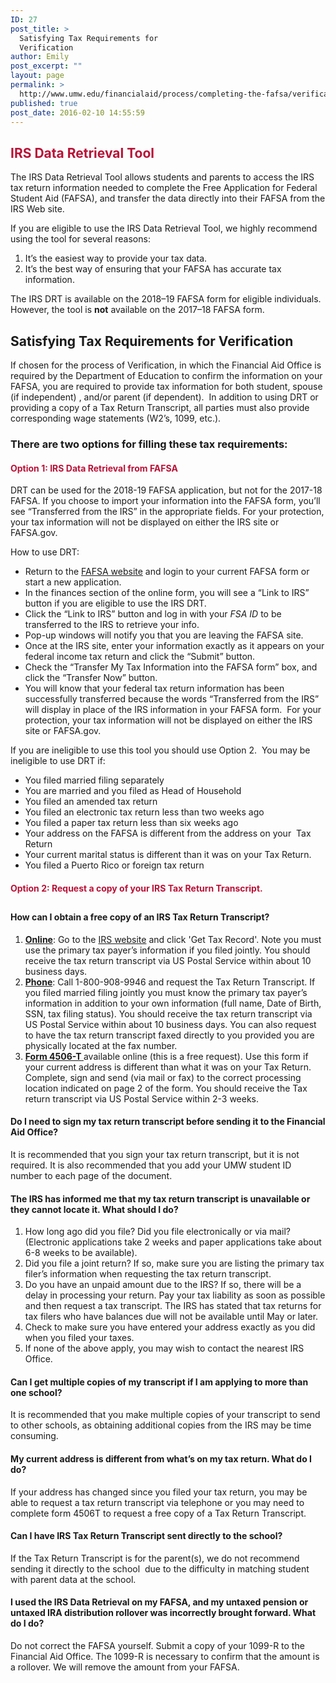 ```yaml
---
ID: 27
post_title: >
  Satisfying Tax Requirements for
  Verification
author: Emily
post_excerpt: ""
layout: page
permalink: >
  http://www.umw.edu/financialaid/process/completing-the-fafsa/verification/forms/requirements/
published: true
post_date: 2016-02-10 14:55:59
---
```

<h2><span style="color: #b81237"><strong>IRS Data Retrieval Tool</strong></span></h2>
<div id="content">

The IRS Data Retrieval Tool allows students and parents to access the IRS tax return information needed to complete the Free Application for Federal Student Aid (FAFSA), and transfer the data directly into their FAFSA from the IRS Web site.
<div id="content">

If you are eligible to use the IRS Data Retrieval Tool, we highly recommend using the tool for several reasons:
<ol>
 	<li>It’s the easiest way to provide your tax data.</li>
 	<li>It’s the best way of ensuring that your FAFSA has accurate tax information.</li>
</ol>
</div>
</div>
The IRS DRT is available on the 2018–19 FAFSA form for eligible individuals. However, the tool is <strong>not</strong> available on the 2017–18 FAFSA form.
<h2>Satisfying Tax Requirements for Verification</h2>
If chosen for the process of Verification, in which the Financial Aid Office is required by the Department of Education to confirm the information on your FAFSA, you are required to provide tax information for both student, spouse (if independent) , and/or parent (if dependent).  In addition to using DRT or providing a copy of a Tax Return Transcript, all parties must also provide corresponding wage statements (W2’s, 1099, etc.).
<h3>There are two options for filling these tax requirements:</h3>
<h4><span style="color: #b81237"><strong>Option 1: IRS Data Retrieval from FAFSA</strong></span></h4>
DRT can be used for the 2018-19 FAFSA application, but not for the 2017-18 FAFSA. If you choose to import your information into the FAFSA form, you’ll see “Transferred from the IRS” in the appropriate fields. For your protection, your tax information will not be displayed on either the IRS site or FAFSA.gov.

How to use DRT:
<ul>
 	<li>Return to the <a href="https://fafsa.ed.gov/">FAFSA website</a> and login to your current FAFSA form or start a new application.</li>
 	<li>In the finances section of the online form, you will see a “Link to IRS” button if you are eligible to use the IRS DRT.</li>
 	<li>Click the “Link to IRS” button and log in with your <em>FSA ID</em> to be transferred to the IRS to retrieve your info.</li>
 	<li>Pop-up windows will notify you that you are leaving the FAFSA site.</li>
 	<li>Once at the IRS site, enter your information exactly as it appears on your federal income tax return and click the “Submit” button.</li>
 	<li>Check the “Transfer My Tax Information into the FAFSA form” box, and click the “Transfer Now” button.</li>
 	<li>You will know that your federal tax return information has been successfully transferred because the words “Transferred from the IRS” will display in place of the IRS information in your FAFSA form.  For your protection, your tax information will not be displayed on either the IRS site or FAFSA.gov.</li>
</ul>
If you are ineligible to use this tool you should use Option 2.  You may be ineligible to use DRT if:
<ul>
 	<li>You filed married filing separately</li>
 	<li>You are married and you filed as Head of Household</li>
 	<li>You filed an amended tax return</li>
 	<li>You filed an electronic tax return less than two weeks ago</li>
 	<li>You filed a paper tax return less than six weeks ago</li>
 	<li>Your address on the FAFSA is different from the address on your  Tax Return</li>
 	<li>Your current marital status is different than it was on your Tax Return.</li>
 	<li>You filed a Puerto Rico or foreign tax return</li>
</ul>
<h4><span style="color: #b81237"><strong>Option 2: Request a copy of your IRS Tax Return Transcript.</strong></span></h4>
<h2></h2>
<h4>How can I obtain a free copy of an IRS Tax Return Transcript?</h4>
<ol>
 	<li><strong><u>Online</u></strong>: Go to the <a href="http://www.irs.gov">IRS website</a> and click 'Get Tax Record'. Note you must use the primary tax payer’s information if you filed jointly. You should receive the tax return transcript via US Postal Service within about 10 business days.</li>
 	<li><strong><u>Phone</u></strong>: Call 1-800-908-9946 and request the Tax Return Transcript. If you filed married filing jointly you must know the primary tax payer’s information in addition to your own information (full name, Date of Birth, SSN, tax filing status). You should receive the tax return transcript via US Postal Service within about 10 business days. You can also request to have the tax return transcript faxed directly to you provided you are physically located at the fax number.</li>
 	<li><strong><u><a href="http://www.irs.gov">Form 4506-T</a> </u></strong>available online (this is a free request). Use this form if your current address is different than what it was on your Tax Return. Complete, sign and send (via mail or fax) to the correct processing location indicated on page 2 of the form. You should receive the Tax return transcript via US Postal Service within 2-3 weeks.</li>
</ol>
<h4>Do I need to sign my tax return transcript before sending it to the Financial Aid Office?</h4>
It is recommended that you sign your tax return transcript, but it is not required. It is also recommended that you add your UMW student ID number to each page of the document.
<h4>The IRS has informed me that my tax return transcript is unavailable or they cannot locate it. What should I do?</h4>
<ol>
 	<li>How long ago did you file? Did you file electronically or via mail? (Electronic applications take 2 weeks and paper applications take about 6-8 weeks to be available).</li>
 	<li>Did you file a joint return? If so, make sure you are listing the primary tax filer’s information when requesting the tax return transcript.</li>
 	<li>Do you have an unpaid amount due to the IRS? If so, there will be a delay in processing your return. Pay your tax liability as soon as possible and then request a tax transcript. The IRS has stated that tax returns for tax filers who have balances due will not be available until May or later.</li>
 	<li>Check to make sure you have entered your address exactly as you did when you filed your taxes.</li>
 	<li>If none of the above apply, you may wish to contact the nearest IRS Office.</li>
</ol>
<h4>Can I get multiple copies of my transcript if I am applying to more than one school?</h4>
It is recommended that you make multiple copies of your transcript to send to other schools, as obtaining additional copies from the IRS may be time consuming.
<h4>My current address is different from what’s on my tax return. What do I do?</h4>
If your address has changed since you filed your tax return, you may be able to request a tax return transcript via telephone or you may need to complete form 4506T to request a free copy of a Tax Return Transcript.
<h4>Can I have IRS Tax Return Transcript sent directly to the school?</h4>
If the Tax Return Transcript is for the parent(s), we do not recommend sending it directly to the school  due to the difficulty in matching student with parent data at the school.
<h4>I used the IRS Data Retrieval on my FAFSA, and my untaxed pension or untaxed IRA distribution rollover was incorrectly brought forward. What do I do?</h4>
Do not correct the FAFSA yourself. Submit a copy of your 1099-R to the Financial Aid Office. The 1099-R is necessary to confirm that the amount is a rollover. We will remove the amount from your FAFSA.